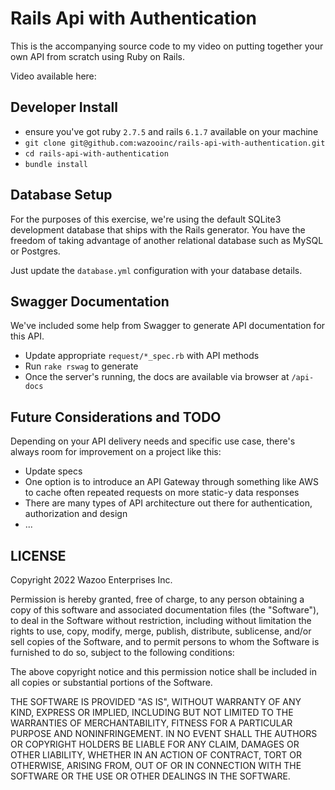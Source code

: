 # Rails Api with Authentication

This is the accompanying source code to my video on putting together your own API from
scratch using Ruby on Rails.

Video available here:

## Developer Install

- ensure you've got ruby `2.7.5` and rails `6.1.7` available on your machine
- `git clone git@github.com:wazooinc/rails-api-with-authentication.git`
- `cd rails-api-with-authentication`
- `bundle install`

## Database Setup

For the purposes of this exercise, we're using the default SQLite3 development database
that ships with the Rails generator. You have the freedom of taking advantage of another
relational database such as MySQL or Postgres.

Just update the `database.yml` configuration with your database details.

## Swagger Documentation

We've included some help from Swagger to generate API documentation for this API.

- Update appropriate `request/*_spec.rb` with API methods
- Run `rake rswag` to generate
- Once the server's running, the docs are available via browser at `/api-docs`

## Future Considerations and TODO

Depending on your API delivery needs and specific use case, there's always room for improvement on a project
like this:
- Update specs
- One option is to introduce an API Gateway through something like AWS to cache often repeated requests on more static-y data responses
- There are many types of API architecture out there for authentication, authorization and design
- ...

## LICENSE

Copyright 2022 Wazoo Enterprises Inc.

Permission is hereby granted, free of charge, to any person obtaining a copy of this software and associated documentation files (the "Software"), to deal in the Software without restriction, including without limitation the rights to use, copy, modify, merge, publish, distribute, sublicense, and/or sell copies of the Software, and to permit persons to whom the Software is furnished to do so, subject to the following conditions:

The above copyright notice and this permission notice shall be included in all copies or substantial portions of the Software.

THE SOFTWARE IS PROVIDED "AS IS", WITHOUT WARRANTY OF ANY KIND, EXPRESS OR IMPLIED, INCLUDING BUT NOT LIMITED TO THE WARRANTIES OF MERCHANTABILITY, FITNESS FOR A PARTICULAR PURPOSE AND NONINFRINGEMENT. IN NO EVENT SHALL THE AUTHORS OR COPYRIGHT HOLDERS BE LIABLE FOR ANY CLAIM, DAMAGES OR OTHER LIABILITY, WHETHER IN AN ACTION OF CONTRACT, TORT OR OTHERWISE, ARISING FROM, OUT OF OR IN CONNECTION WITH THE SOFTWARE OR THE USE OR OTHER DEALINGS IN THE SOFTWARE.
